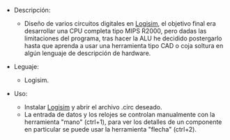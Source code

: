 * Descripción:

	- Diseño de varios circuitos digitales en [Logisim](http://www.cburch.com/logisim/index_es.html), el objetivo final era desarrollar una CPU completa tipo MIPS R2000, pero dadas las limitaciones del programa, tras hacer la ALU he decidido postergarlo hasta que aprenda a usar una herramienta tipo CAD o coja soltura en algún lenguaje de descripción de hardware.


* Leguaje:

	- Logisim.


* Uso:

	- Instalar [Logisim](http://www.cburch.com/logisim/download.html) y abrir el archivo .circ deseado.
	- La entrada de datos y los relojes se controlan manualmente con la herramienta "mano" (ctrl+1), para ver los detalles de un componente en particular se puede usar la herramienta "flecha" (ctrl+2).